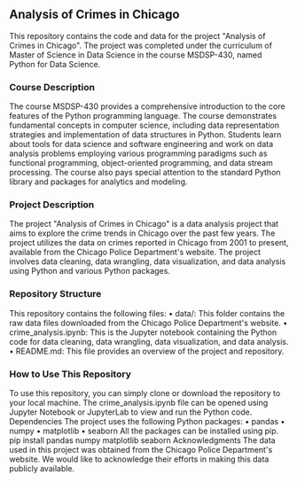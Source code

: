 ## Analysis of Crimes in Chicago
This repository contains the code and data for the project "Analysis of Crimes in Chicago". The project was completed under the curriculum of Master of Science in Data Science in the course MSDSP-430, named Python for Data Science.
### Course Description
The course MSDSP-430 provides a comprehensive introduction to the core features of the Python programming language. The course demonstrates fundamental concepts in computer science, including data representation strategies and implementation of data structures in Python. Students learn about tools for data science and software engineering and work on data analysis problems employing various programming paradigms such as functional programming, object-oriented programming, and data stream processing. The course also pays special attention to the standard Python library and packages for analytics and modeling.
### Project Description
The project "Analysis of Crimes in Chicago" is a data analysis project that aims to explore the crime trends in Chicago over the past few years. The project utilizes the data on crimes reported in Chicago from 2001 to present, available from the Chicago Police Department's website. The project involves data cleaning, data wrangling, data visualization, and data analysis using Python and various Python packages.
### Repository Structure
This repository contains the following files:
	•	data/: This folder contains the raw data files downloaded from the Chicago Police Department's website.
	•	crime_analysis.ipynb: This is the Jupyter notebook containing the Python code for data cleaning, data wrangling, data visualization, and data analysis.
	•	README.md: This file provides an overview of the project and repository.
### How to Use This Repository
To use this repository, you can simply clone or download the repository to your local machine. The crime_analysis.ipynb file can be opened using Jupyter Notebook or JupyterLab to view and run the Python code.
Dependencies
The project uses the following Python packages:
	•	pandas
	•	numpy
	•	matplotlib
	•	seaborn
All the packages can be installed using pip.
pip install pandas numpy matplotlib seaborn
Acknowledgments
The data used in this project was obtained from the Chicago Police Department's website. We would like to acknowledge their efforts in making this data publicly available.
